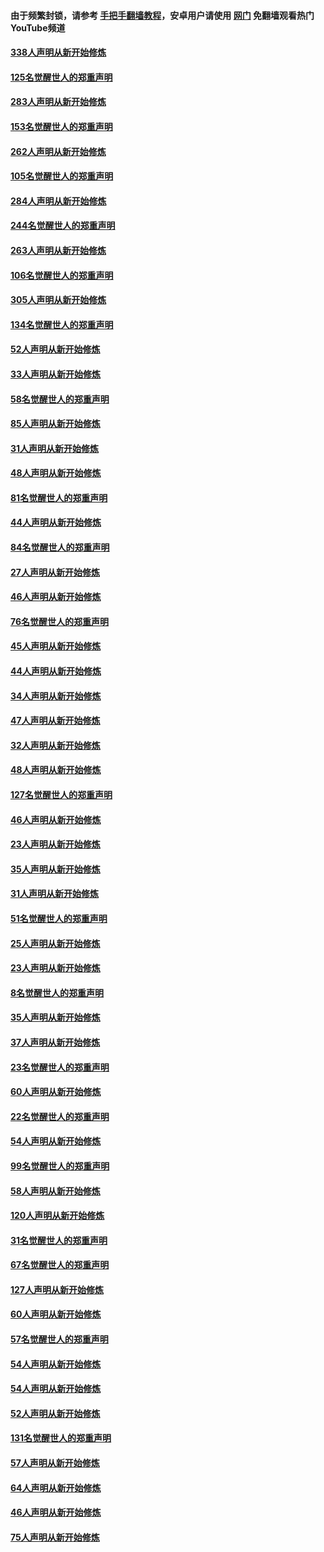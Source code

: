 #### 由于频繁封锁，请参考 [手把手翻墙教程](https://github.com/gfw-breaker/guides/wiki/)，安卓用户请使用 [网门](https://github.com/gfw-breaker/nogfw/blob/master/dl.md?t=04200101) 免翻墙观看热门YouTube频道 

#### [338人声明从新开始修炼](../pages/91/423540.md?t=04200101) 

#### [125名觉醒世人的郑重声明](../pages/91/423539.md?t=04200101) 

#### [283人声明从新开始修炼](../pages/91/423296.md?t=04200101) 

#### [153名觉醒世人的郑重声明](../pages/91/423295.md?t=04200101) 

#### [262人声明从新开始修炼](../pages/91/423004.md?t=04200101) 

#### [105名觉醒世人的郑重声明](../pages/91/423003.md?t=04200101) 

#### [284人声明从新开始修炼](../pages/91/422707.md?t=04200101) 

#### [244名觉醒世人的郑重声明](../pages/91/422706.md?t=04200101) 

#### [263人声明从新开始修炼](../pages/91/422553.md?t=04200101) 

#### [106名觉醒世人的郑重声明](../pages/91/422552.md?t=04200101) 

#### [305人声明从新开始修炼](../pages/91/422153.md?t=04200101) 

#### [134名觉醒世人的郑重声明](../pages/91/422152.md?t=04200101) 

#### [52人声明从新开始修炼](../pages/91/421846.md?t=04200101) 

#### [33人声明从新开始修炼](../pages/91/421804.md?t=04200101) 

#### [58名觉醒世人的郑重声明](../pages/91/421845.md?t=04200101) 

#### [85人声明从新开始修炼](../pages/91/421769.md?t=04200101) 

#### [31人声明从新开始修炼](../pages/91/421763.md?t=04200101) 

#### [48人声明从新开始修炼](../pages/91/421605.md?t=04200101) 

#### [81名觉醒世人的郑重声明](../pages/91/421656.md?t=04200101) 

#### [44人声明从新开始修炼](../pages/91/421544.md?t=04200101) 

#### [84名觉醒世人的郑重声明](../pages/91/421543.md?t=04200101) 

#### [27人声明从新开始修炼](../pages/91/421465.md?t=04200101) 

#### [46人声明从新开始修炼](../pages/91/421454.md?t=04200101) 

#### [76名觉醒世人的郑重声明](../pages/91/421453.md?t=04200101) 

#### [45人声明从新开始修炼](../pages/91/421452.md?t=04200101) 

#### [44人声明从新开始修炼](../pages/91/421422.md?t=04200101) 

#### [34人声明从新开始修炼](../pages/91/421322.md?t=04200101) 

#### [47人声明从新开始修炼](../pages/91/421264.md?t=04200101) 

#### [32人声明从新开始修炼](../pages/91/421225.md?t=04200101) 

#### [48人声明从新开始修炼](../pages/91/421202.md?t=04200101) 

#### [127名觉醒世人的郑重声明](../pages/91/421224.md?t=04200101) 

#### [46人声明从新开始修炼](../pages/91/421203.md?t=04200101) 

#### [23人声明从新开始修炼](../pages/91/421138.md?t=04200101) 

#### [35人声明从新开始修炼](../pages/91/421122.md?t=04200101) 

#### [31人声明从新开始修炼](../pages/91/421081.md?t=04200101) 

#### [51名觉醒世人的郑重声明](../pages/91/421080.md?t=04200101) 

#### [25人声明从新开始修炼](../pages/91/421020.md?t=04200101) 

#### [23人声明从新开始修炼](../pages/91/420884.md?t=04200101) 

#### [8名觉醒世人的郑重声明](../pages/91/420883.md?t=04200101) 

#### [35人声明从新开始修炼](../pages/91/420809.md?t=04200101) 

#### [37人声明从新开始修炼](../pages/91/420766.md?t=04200101) 

#### [23名觉醒世人的郑重声明](../pages/91/420765.md?t=04200101) 

#### [60人声明从新开始修炼](../pages/91/420727.md?t=04200101) 

#### [22名觉醒世人的郑重声明](../pages/91/420726.md?t=04200101) 

#### [54人声明从新开始修炼](../pages/91/420529.md?t=04200101) 

#### [99名觉醒世人的郑重声明](../pages/91/420528.md?t=04200101) 

#### [58人声明从新开始修炼](../pages/91/420198.md?t=04200101) 

#### [120人声明从新开始修炼](../pages/91/420141.md?t=04200101) 

#### [31名觉醒世人的郑重声明](../pages/91/420197.md?t=04200101) 

#### [67名觉醒世人的郑重声明](../pages/91/420140.md?t=04200101) 

#### [127人声明从新开始修炼](../pages/91/420082.md?t=04200101) 

#### [60人声明从新开始修炼](../pages/91/420081.md?t=04200101) 

#### [57名觉醒世人的郑重声明](../pages/91/420080.md?t=04200101) 

#### [54人声明从新开始修炼](../pages/91/419533.md?t=04200101) 

#### [54人声明从新开始修炼](../pages/91/419532.md?t=04200101) 

#### [52人声明从新开始修炼](../pages/91/419531.md?t=04200101) 

#### [131名觉醒世人的郑重声明](../pages/91/419530.md?t=04200101) 

#### [57人声明从新开始修炼](../pages/91/419430.md?t=04200101) 

#### [64人声明从新开始修炼](../pages/91/419429.md?t=04200101) 

#### [46人声明从新开始修炼](../pages/91/419428.md?t=04200101) 

#### [75人声明从新开始修炼](../pages/91/419427.md?t=04200101) 

